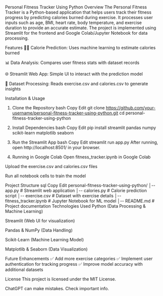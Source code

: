 Personal Fitness Tracker Using Python
Overview
The Personal Fitness Tracker is a Python-based application that helps users track their fitness progress by predicting calories burned during exercise. It processes user inputs such as age, BMI, heart rate, body temperature, and exercise duration to provide an accurate estimate. The project is implemented using Streamlit for the frontend and Google Colab/Jupyter Notebook for data processing.

Features
🏋️‍♂️ Calorie Prediction: Uses machine learning to estimate calories burned

📊 Data Analysis: Compares user fitness stats with dataset records

🌐 Streamlit Web App: Simple UI to interact with the prediction model

📁 Dataset Processing: Reads exercise.csv and calories.csv to generate insights

Installation & Usage
1. Clone the Repository
bash
Copy
Edit
git clone https://github.com/your-username/personal-fitness-tracker-using-python.git
cd personal-fitness-tracker-using-python
2. Install Dependencies
bash
Copy
Edit
pip install streamlit pandas numpy scikit-learn matplotlib seaborn
3. Run the Streamlit App
bash
Copy
Edit
streamlit run app.py
After running, open http://localhost:8501/ in your browser.

4. Running in Google Colab
Open fitness_tracker.ipynb in Google Colab

Upload the exercise.csv and calories.csv files

Run all notebook cells to train the model

Project Structure
sql
Copy
Edit
personal-fitness-tracker-using-python/
│-- app.py                 # Streamlit web application
│-- calories.py            # Calorie prediction script
│-- exercise.csv           # Dataset with exercise details
│-- fitness_tracker.ipynb  # Jupyter Notebook for ML model
│-- README.md              # Project documentation
Technologies Used
Python (Data Processing & Machine Learning)

Streamlit (Web UI for visualization)

Pandas & NumPy (Data Handling)

Scikit-Learn (Machine Learning Model)

Matplotlib & Seaborn (Data Visualization)

Future Enhancements
✅ Add more exercise categories
✅ Implement user authentication for tracking progress
✅ Improve model accuracy with additional datasets

License
This project is licensed under the MIT License.













ChatGPT can make mistakes. Check important info.
